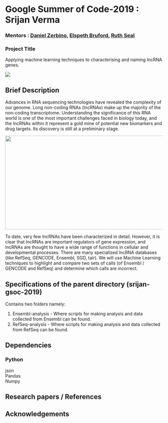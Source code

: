 # Google Summer of Code-2019 : Srijan Verma
### Mentors : [Daniel Zerbino](https://www.ebi.ac.uk/about/people/daniel-zerbino), [Elspeth Bruford](https://www.ebi.ac.uk/about/people/elspeth-bruford), [Ruth Seal](https://www.ebi.ac.uk/about/people/ruth-seal)

### Project Title  
Applying machine learning techniques to characterising and naming lncRNA genes.

![](https://media1.tenor.com/images/8ab51cca650124bdbd211ce2e8fb0714/tenor.gif?itemid=10625836)

## Brief Description
Advances in RNA sequencing technologies have revealed the complexity of our genome.
Long non-coding RNAs (lncRNAs) make up the majority of the non-coding transcriptome.
Understanding the significance of this RNA world is one of the most important challenges
faced in biology today, and the lncRNAs within it represent a gold mine of potential new
biomarkers and drug targets. Its discovery is still at a preliminary stage.

<img src="https://www.researchgate.net/profile/Sayantan_Maji/publication/299381675/figure/fig1/AS:347583198318593@1459881700776/Non-coding-RNA-Non-coding-RNA-comprise-a-much-larger-portion-of-the-human-genome-than.png" width="600" height="300" />

To date, very few lncRNAs have been characterized in detail. However, it is clear that
lncRNAs are important regulators of gene expression, and lncRNAs are thought to have a
wide range of functions in cellular and developmental processes. There are many
specialized lncRNA databases (like RefSeq, GENCODE, Ensembl, SGD, tair). We will use
Machine Learning techniques to highlight and compare two sets of calls (of Ensembl /
GENCODE and RefSeq) and determine which calls are incorrect.

## Specifications of the parent directory (srijan-gsoc-2019)
Contains two folders namely: <br/>
1. Ensembl-analysis - Where scripts for making analysis and data collected from Ensembl can be found.
2. RefSeq-analysis - Where scripts for making analysis and data collected from RefSeq can be found.

## Dependencies
### Python
json<br/>
Pandas<br/>
Numpy

## Research papers / References

## Acknowledgements
